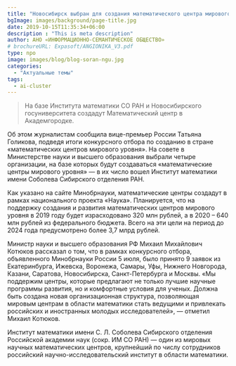 ```yaml
---
title: "Новосибирск выбран для создания математического центра мирового уровня"
bgImage: images/background/page-title.jpg
date: 2019-10-15T11:35:34+06:00
description : "This is meta description"
author: АНО «ИНФОРМАЦИОННО-СЕМАНТИЧЕСКОЕ ОБЩЕСТВО»
# brochureURL: Expasoft/ANGIONIKA_V3.pdf
type: npo
image: images/blog/blog-soran-ngu.jpg
categories: 
  - "Актуальные темы"
tags:
  - ai-cluster
---
```


>На базе Института математики СО РАН и Новосибирского госуниверситета создадут Математический центр в Академгородке.

Об этом журналистам сообщила вице-премьер России Татьяна Голикова, подведя итоги конкурсного отбора по созданию в стране «математических центров мирового уровня».
На совете в Министерстве науки и высшего образования выбрали четыре организации, на базе которых будут создаваться «математические центры мирового уровня» — в их число вошел Институт математики имени Соболева Сибирского отделения РАН. 

Как указано на сайте Минобрнауки, математические центры создадут в рамках национального проекта «Наука».
Планируется, что на поддержку создания и развития математических центров мирового уровня в 2019 году будет израсходовано 320 млн рублей, а в 2020 – 640 млн рублей из федерального бюджета. Всего на эти цели на период до 2024 года предусмотрено более 3,7 млрд рублей.  

Министр науки и высшего образования РФ Михаил Михайлович Котюков рассказал о том, что в рамках конкурсного отбора, объявленного Минобрнауки России 5 июля, было принято 9 заявок из Екатеринбурга, Ижевска, Воронежа, Самары, Уфы, Нижнего Новгорода, Казани, Саратова, Новосибирска, Санкт-Петербурга и Москвы. «Мы поддержим центры, которые предлагают не только лучшие научные программы развития, но и комфортные условия для ученых. Должна быть создана новая организационная структура, позволяющая мировым центрам в области математики стать ведущими и привлекать российских и иностранных молодых исследователей», — отметил Михаил Котюков.
 
Институт математики имени С. Л. Соболева Сибирского отделения Российской академии наук (сокр. ИМ СО РАН) — один из мировых научных математических центров, крупнейший по числу сотрудников российский научно-исследовательский институт в области математики.